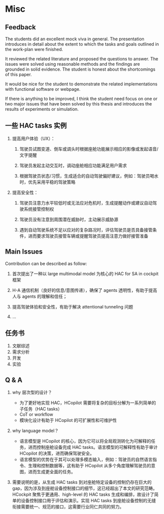 # Misc

## Feedback

The students did an excellent mock viva in general. The presentation introduces in detail about the extent to which the tasks and goals outlined in the work-plan were finished.

It reviewed the related literature and proposed the questions to answer. The issues were solved using reasonable methods and the findings are grounded in solid evidence. The student is honest about the shortcomings of this paper.

It would be nice for the student to demonstrate the related implementations with functional software or webpage.

If there is anything to be improved, I think the student need focus on one or two major issues that have been solved by this thesis and introduces the results of experiments or simulation.

## 一些 HAC tasks 实例

1. 提高用户体验（UX）：

    1. 驾驶员试图变道、倒车或调头时根据座舱功能展示相应的影像或发起语音/文字提醒

    2. 驾驶员发起主动交互时，调动座舱相应功能满足用户需求

    3. 根据驾驶员状态/习惯，生成适合的自动驾驶偏好建议，例如：驾驶员喝水时，优先采用平稳的驾驶策略

2. 提高安全性：

    1. 驾驶员注意力水平较低时或无法应对危机时，生成提醒动作或建议自动驾驶系统接管控制权

    2. 驾驶员没有注意到周围潜在威胁时，主动展示威胁源

    3. 遇到自动驾驶系统不足以应对的复杂路况时，评估驾驶员是否具备接管条件，进而要求驾驶员接管车辆或提醒驾驶员提高注意力做好接管准备

## Main Issues

Contribution can be described as follow:

1. 首次提出了一种以 large multimodal model 为核心的 HAC for SA in cockpit 框架

2. H-A 通信机制（良好的信息/意图传递），确保了 agents 透明性，有助于提高人与 agents 的理解和信任；

3. 提高驾驶体验和安全性，有助于解决 attentional tunneling 问题

4. ...

## 任务书

1. 文献综述
2. 需求分析
3. 开发
4. 实验

## Q & A

1. why 层次型的设计？

    - 为了更好地实现 HAC，HCopilot 需要将复杂的目标分解为一系列简单的子任务（HAC tasks）
    - CoT or workflow
    - 模块化设计有助于 HCopilot 的可扩展性和可维护性
  
2. why language model？

    - 语言模型是 HCopilot 的核心，因为它可以将全局观测转化为可解释的任务，进而控制座舱设备完成 HAC tasks。语言模型的可解释性有助于审计 HCopilot 的决策，进而确保驾驶安全。
    - 语言模型的优势在于其可以处理多模态输入，例如：驾驶员的自然语言指令、生理和控制数据等，这有助于 HCopilot 从多个角度理解驾驶员的意图，进而生成更全面的任务。

3. 需要说明的是，从生成 HAC tasks 到对座舱特定设备的控制仍存在巨大的 gap，因为涉及到座舱设备控制接口的细节，这已经超出了本文的研究范畴。HCockpit 聚焦于更通用、high-level 的 HAC tasks 生成和编排，故设计了简单的设备控制接口用于评估和演示。实现 HAC tasks 到座舱设备控制的无缝衔接需要统一、规范的接口，这需要行业同仁共同的努力。

